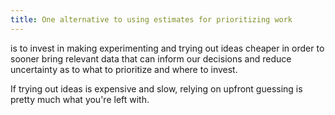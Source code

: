 ```yaml
---
title: One alternative to using estimates for prioritizing work
---
```


 is to invest in making experimenting and trying out ideas cheaper in order to sooner bring relevant data that can inform our decisions and reduce uncertainty as to what to prioritize and where to invest. 

If trying out ideas is expensive and slow, relying on upfront guessing is pretty much what you're left with.
